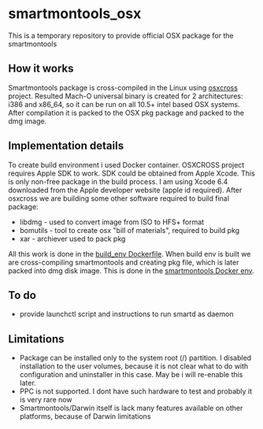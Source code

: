 # smartmontools_osx
This is a temporary repository to provide official OSX package for the smartmontools
## How it works
Smartmontools package is cross-compiled in the Linux using [osxcross](https://github.com/tpoechtrager/osxcross) project. Resulted Mach-O universal binary is created for 2 architectures: i386 and x86_64, so it can be run on all 10.5+ intel based OSX systems. After compilation it is packed to the OSX pkg package and packed to the dmg image. 
## Implementation details
To create build environment i used Docker container. OSXCROSS project requires Apple SDK to work. SDK could be obtained from Apple Xcode. This is only non-free package in the build process. I am using Xcode 6.4 downloaded from the Apple developer website (apple id required). 
After osxcross we are building some other software required to build final package:
- libdmg - used to convert image from ISO to HFS+ format
- bomutils - tool to create osx "bill of materials", required to build pkg
- xar - archiever used to pack pkg

All this work is done in the [build_env Dockerfile](https://github.com/samm-git/smartmontools_osx/blob/master/build_env/Dockerfile). 
When build env is built we are cross-compiling smartmontools and creating pkg file, which is later packed into dmg disk image. This is done in the [smartmontools Docker env](https://github.com/samm-git/smartmontools_osx/blob/master/smartmontools/).
## To do
- provide launchctl script and instructions to run smartd as daemon

## Limitations
- Package can be installed only to the system root (/) partition. I disabled installation to the user volumes, because it is not clear what to do with configuration and uninstaller in this case. May be i will re-enable this later.
- PPC is not supported. I dont have such hardware to test and probably it is very rare now
- Smartmontools/Darwin itself is lack many features available on other platforms, because of Darwin limitations
